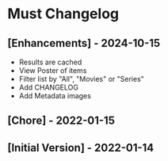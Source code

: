 # Must Changelog

## [Enhancements] - 2024-10-15

- Results are cached
- View Poster of items
- Filter list by "All", "Movies" or "Series"
- Add CHANGELOG
- Add Metadata images

## [Chore] - 2022-01-15

## [Initial Version] - 2022-01-14
